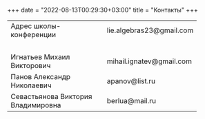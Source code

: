 +++
date = "2022-08-13T00:29:30+03:00"
title = "Контакты"
+++

<table><tbody>
    <tr><td width="207">Адрес школы-конференции</td>
    <td width="169">lie.algebras23@gmail.com</td></tr>
   <tr><td>&nbsp;  </td><td> </td></tr>
    <tr><td>Игнатьев Михаил Викторович</td><td> mihail.ignatev@gmail.com</td></tr>
    <tr><td>Панов Александр Николаевич</td><td> apanov@list.ru</td></tr>
    <tr><td>Севастьянова Виктория Владимировна</td><td> berlua@mail.ru</td></tr>
  </tbody></table>
